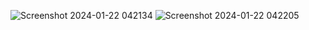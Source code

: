 ![Screenshot 2024-01-22 042134](https://github.com/mariamnageh/Calculator-project-using-HTML-CSS-JS-/assets/105167781/db590004-914e-4b13-9321-1d9dc2541e0a)
![Screenshot 2024-01-22 042205](https://github.com/mariamnageh/Calculator-project-using-HTML-CSS-JS-/assets/105167781/2115638b-e016-4207-bf40-94d2e3daf8ea)

